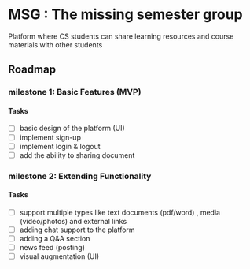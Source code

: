 # MSG : The missing semester group

Platform where CS students can share learning resources and course materials with other students

## Roadmap

### milestone 1: Basic Features (MVP)

#### Tasks

- [ ] basic design of the platform (UI)
- [ ] implement sign-up
- [ ] implement login & logout
- [ ] add the ability to sharing document

### milestone 2: Extending Functionality

#### Tasks

- [ ] support multiple types like text documents (pdf/word) , media (video/photos) and external links
- [ ] adding chat support to the platform
- [ ] adding a Q&A section
- [ ] news feed (posting)
- [ ] visual augmentation (UI)
